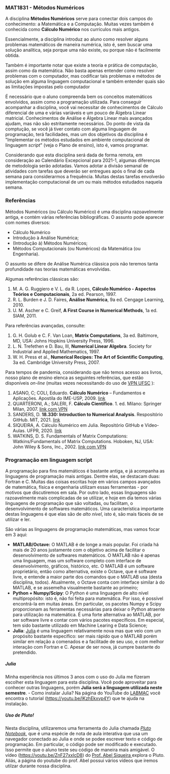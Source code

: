 ### MAT1831  - Métodos Numéricos

A disciplina **Métodos Numéricos** serve para conectar dois campos do conhecimento: a Matemática e a Computação. Muitas vezes também é conhecida como **Cálculo Numérico** nos currículos mais antigos.

Essencialmente, a disciplina introduz ao aluno como resolver alguns problemas matemáticos de maneira numérica, isto é, sem buscar uma solução analítica, seja porque uma não existe, ou porque não é facilmente obtida.

Também é importante notar que existe a teoria e prática de computação, assim como da matemática. Não basta apenas entender como resolver problemas com o computador, mas codificar tais problemas e métodos de solução em alguma linguagem computacional e também entender quais são as limitações impostas pelo computador

É necessário que o aluno compreenda bem os conceitos matemáticos envolvidos, assim como a programação utilizada. Para conseguir acompanhar a disciplina, você vai necessitar de conhecimentos de Cálculo diferencial de uma e várias variáveis e um pouco de Álgebra Linear matricial. Conhecimentos de Análise e Álgebra Linear mais avançados ajudam, mas não são estritamente necessários. Do ponto de vista da comptução, se você já tiver contato com alguma linguagem de programação, terá facilidades, mas um dos objetivos da disciplina é "Implementar os métodos estudados em ambiente computacional de linguagem *script*" (veja o Plano de ensino), isto é, vamos programar. 

Considerando que esta disciplina será dada de forma remota, em consideração ao Calendário Excepcional para 2021-1, algumas diferenças de metodologia serão adotadas. Vamos adotar a divisão semanal de atividades com tarefas que deverão ser entregues após o final de cada semana para considerarmos a frequência. Muitas destas tarefas envolverão implementação computacional de um ou mais métodos estudados naquela semana. 

### Referências

Métodos Numéricos (ou Cálculo Numérico) é uma disciplina razoavelmente antiga, e contém várias referências bibliográficas.
O assunto pode aparecer com nomes diversos:

- Cálculo Numérico
- Introdução à Análise Numérica;
- (Introdução à) Métodos Numéricos;
- Métodos Computacionais (ou Numéricos) da Matemática (ou Engenharia).

O assunto se difere de Análise Numérica clássica pois não teremos tanta profundidade nas teorias matemáticas envolvidas.

Algumas referências clássicas são:

1. M. A. G. Ruggiero e V. L. da R. Lopes, **Cálculo Numérico - Aspectos Teórios e Computacionais**, 2a ed. Pearson, 1997.
2. R. L. Burden e J. D. Faires, **Análise Numérica**, 9a ed. Cengage Learning, 2010.
3. U. M. Ascher e C. Greif, **A First Course in Numerical Methods**, 1a ed. SIAM, 2011.


Para referências avançadas, consulte:
1. G. H. Golub e C. F. Van Loan, **Matrix Computations**, 3a ed. Baltimore, MD, USA: Johns Hopkins University Press, 1996.
2. L. N. Trefethen e D. Bau, III, **Numerical Linear Algebra**. Society for Industrial and Applied Mathematics, 1997.
3. W. H. Press et al., **Numerical Recipes: The Art of Scientific Computing**, 3a ed. Cambridge University Press, 2007.


Para tempos de pandemia, considerando que não temos acesso aos livros, nosso plano de ensino elenca as seguintes referências, que estão disponíveis *on-line* (muitas vezes necessitando do uso de [VPN UFSC](https://servicosti.sistemas.ufsc.br/publico/detalhes.xhtml?servico=112) ):



1. ASANO, C; COLI,  Eduardo. **Cálculo Numérico** – Fundamentos e Aplicações. Apostila do IME-USP, 2009. [link](https://www.ime.usp.br/~asano/LivroNumerico/LivroNumerico.pdf)
2. QUARTERONI, A.; SALERI, F. **Cálculo Científico**. 1. ed. Milano: Springer Milan, 2007.  [link com VPN](https://link.springer.com/content/pdf/10.1007/978-88-470-0718-5.pdf)
3. SANDERS, D. **18.330: Introduction to Numerical Analysis**. Respositório GitHub. MIT, 2021. [link](https://github.com/mitmath/18330)
4. SIQUEIRA, A. Cálculo Numérico em Julia. Repositório GitHub e Vídeo-Aulas. UFPR, 2020. [link](https://github.com/abelsiqueira/calculo-numerico-em-julia)
5. WATKINS, D. S. Fundamentals of Matrix Computations: Watkins/Fundamentals of Matrix Computations. Hoboken, NJ, USA: John Wiley & Sons, Inc., 2002. [link com VPN](https://onlinelibrary.wiley.com/doi/pdf/10.1002/0471249718)

### Programação em linguagem script

A programação para fins matemáticos é bastante antiga, e já acompanha as linguagens de programação mais antigas. Dentre elas, se destacam duas: Fortran e C. Muitas das coisas escritas hoje em vários campos avançados de matemática, física e engenharia utilizam essas ferramentas - por motivos que discutiremos em sala. Por outro lado, essas linguagens são razoavelmente mais complicadas de se utilizar, e hoje em dia temos várias linguagens de programação que são voltadas, ou facilitam, o desenvolvimento de softwares matemáticos. Uma característica importante destas linguagens é que elas são de *alto nível*, isto é, são mais fáceis de se utilizar e ler.

São várias as linguagens de programação matemáticas, mas vamos focar em 3 aqui:

- **MATLAB/Octave:** O MATLAB é de longe a mais popular. Foi criada há mais de 20 anos justamente com o objetivo acima de facilitar o desenvolvimento de softwares matemáticos. O MATLAB não é apenas uma linguagem, mas um software completo com interface de desenvolvimento, gráficos, histórico, etc. O MATLAB é um software proprietário, então como alternativa, existe o Octave, que é software livre, e entende a maior parte dos comandos que o MATLAB usa (desta disciplina, todos). Atualmente, o Octave conta com interface similar à do MATLAB, e se assemelha visualmente bastante ao primeiro;
- **Python + Numpy/Scipy**: O Python é uma linguagem de alto nível multipropósito: isto é, não foi feita para matemática. Por isso, é possível encontrá-la em muitas áreas. Em particular, os pacotes Numpy e Scipy proporcionam as ferramentas necessárias para deixar o Python atraente para utilização na matemática. É uma forte alternativa ao MATLAB, por ser software livre e contar com vários pacotes específicos. Em especial, tem sido bastante utilizado em Machine Learing e Data Science;
- **Julia**: [Julia](julialang.org) é uma linguagem relativamente  nova mas que veio com um propósito bastante específico: ser mais rápido que o MATLAB porém similar em relação a comenados e a facilitade de seu uso, e com melhor interação com Fortran e C. Apesar de ser nova, já cumpre bastante do pretendido.

##### Julia
 Minha experiência nos últimos 3 anos com o uso do Julia me fizeram escolher esta linguagem para esta disciplina. Você pode aproveitar para conhecer outras linguagens, porém **Julia será a linguagem utilizada neste semestre**.
    - Como instalar Julia? Na página do YouTube do [LABMAC](http://labmac.mat.blumenau.ufsc.br/) você encontra o tutorial (https://youtu.be/lKzhEkxvp4Y) que te ajuda na instalação. 

##### Uso de Pluto!

Nesta disciplina, utilizaremos uma ferramenta do Julia chamada [*Pluto Notebook*](plutojl.org), que é uma espécie de nota de aula interativa que usa um navegador conectado ao Julia e onde se podee escrever texto e código de programação. Em particular,  o código pode ser modificado e executado. Isso permite que o aluno teste seu código de maneira mais amigável. O vídeo (https://youtu.be/ZnF27xxlcD8) do [Prof. Abel Siqueira ](https://abelsiqueira.github.io/) explora o Pluto.  Aliás, a página do youtube do prof. Abel possui vários vídeos que iremos utilzar durante nossa disciplina. 
